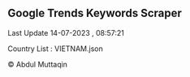 

## Google Trends Keywords Scraper 
 
Last Update 14-07-2023 , 08:57:21

Country List :
VIETNAM.json



© Abdul Muttaqin 
